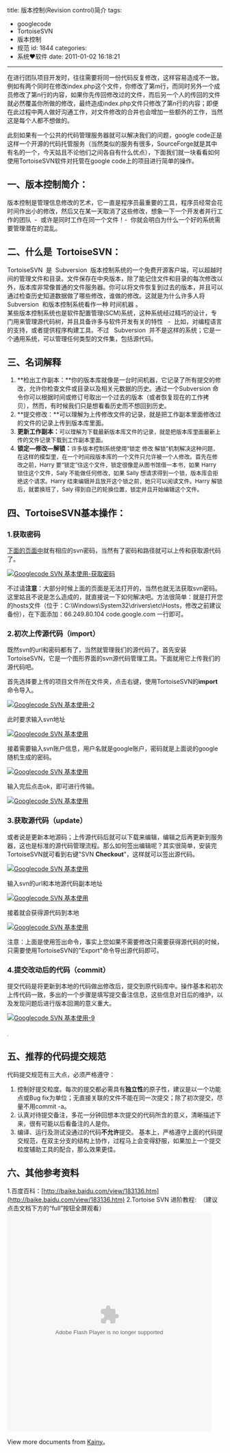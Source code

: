 title: 版本控制(Revision control)简介
tags:
  - googlecode
  - TortoiseSVN
  - 版本控制
  - 规范
id: 1844
categories:
  - 系统❤软件
date: 2011-01-02 16:18:21
---

在进行团队项目开发时，往往需要将同一份代码反复修改，这样容易造成不一致。例如有两个同时在修改index.php这个文件，你修改了第m行，而同时另外一个成员修改了第n行的内容，如果你先传回修改过的文件，而后另一个人的传回的文件就必然覆盖你所做的修改，最终造成index.php文件只修改了第n行的内容；即便在此过程中两人做好沟通工作，对文件修改的合并也会增加一些额外的工作，当然这是每个人都不想做的。

此刻如果有一个公共的代码管理服务器就可以解决我们的问题，google code正是这样一个开源的代码托管服务（当然类似的服务有很多，SourceForge就是其中有名的一个，今天姑且不论他们之间各自有什么优点），下面我们就一块看看如何使用TortoiseSVN软件对托管在google code上的项目进行简单的操作。

## 一、版本控制简介：

<!--more-->版本控制是管理信息修改的艺术，它一直是程序员最重要的工具，程序员经常会花时间作出小的修改，然后又在某一天取消了这些修改，想象一下一个开发者并行工作的团队  -  或许是同时工作在同一个文件！-  你就会明白为什么一个好的系统需要管理潜在的混乱。

## 二、什么是  TortoiseSVN：

<div>
<div>TortoiseSVN  是  Subversion  版本控制系统的一个免费开源客户端，可以超越时间的管理文件和目录。文件保存在中央版本，除了能记住文件和目录的每次修改以外，版本库非常像普通的文件服务器。你可以将文件恢复到过去的版本，并且可以通过检查历史知道数据做了哪些修改，谁做的修改。这就是为什么许多人将Subversion  和版本控制系统看作一种 时间机器 。</div>
<div>某些版本控制系统也是软件配置管理(SCM)系统，这种系统经过精巧的设计，专门用来管理源代码树，并且具备许多与软件开发有关的特性   -  比如，对编程语言的支持，或者提供程序构建工具。不过   Subversion  并不是这样的系统；它是一个通用系统，可以管理任何类型的文件集，包括源代码。</div>
</div>

## 三、名词解释

<div>

1.  **检出工作副本：**你的版本库就像是一台时间机器，它记录了所有提交的修改，允许你检查文件或目录以及相关元数据的历史。通过一个Subversion 命令你可以根据时间或修订号取出一个过去的版本（或者恢复现在的工作拷贝），然而，有时候我们只是想看看历史而不想回到历史。
2.  **提交修改：**可以理解为上传修改文件的记录，就是把工作副本里面修改过的文件的记录上传到版本库里面。
3.  **更新工作副本：<span style="font-weight: normal; font-size: 13px;">可以理解为下载最新版本库文件的记录，就是把版本库里面最新上传的文件记录下载到工作副本里面。</span>**
4.  **锁定—修改—解锁：<span style="font-weight: normal; font-size: 13px;">许多版本控制系统使用“锁定 修改 解锁”机制解决这种问题，在这样的模型里，在一个时间段版本库的一个文件只允许被一个人修改。首先在修改之前，Harry 要“锁定”住这个文件，锁定很像是从图书馆借一本书，如果 Harry 锁住这个文件，Saly 不能做任何修改，如果 Sally 想请求得到一个锁，版本库会拒绝这个请求。Harry 结束编辑并且放开这个锁之前，她只可以阅读文件。Harry 解锁后，就要换班了，Saly 得到自己的轮换位置，锁定并且开始编辑这个文件。</span>**
</div>

## **四、TortoiseSVN基本操作：**

### 1.获取密码

[下面的页面中](http://code.google.com/hosting/settings "点此打开页面")就有相应的svn密码，当然有了密码和路径就可以上传和获取源代码了。

[![Googlecode SVN 基本使用-获取密码](http://a.kainy.cn/201101/Googlecode%20SVN%20%E5%9F%BA%E6%9C%AC%E4%BD%BF%E7%94%A8-1.gif "Googlecode SVN 基本使用-获取密码")](http://a.kainy.cn/201101/Googlecode%20SVN%20%E5%9F%BA%E6%9C%AC%E4%BD%BF%E7%94%A8-1.gif)

不过请**注意**：大部分时候上面的页面是无法打开的，当然也就无法获取svn密码。这里姑且不说是怎么造成的，就直接说一下如何解决吧。方法很简单：就是打开您的hosts文件（位于：C:\Windows\System32\drivers\etc\Hosts，修改之前建议备份），在下面添加：66.249.80.104 code.google.com 一行即可。

### 2.初次上传源代码（import）

既然svn的url和密码都有了，当然就管理我们的源代码了。首先安装TortoiseSVN，它是一个图形界面的svn源代码管理工具。下面就用它上传我们的源代码吧。

首先选择要上传的项目文件所在文件夹，点击右键，使用TortoiseSVN的**import**命令导入。

[![Googlecode SVN 基本使用-2](http://a.kainy.cn/201101/Googlecode%20SVN%20%E5%9F%BA%E6%9C%AC%E4%BD%BF%E7%94%A8-2.gif "Googlecode SVN 基本使用-2")](http://a.kainy.cn/201101/Googlecode%20SVN%20%E5%9F%BA%E6%9C%AC%E4%BD%BF%E7%94%A8-2.gif)

此时要求输入svn地址

[![Googlecode SVN 基本使用](http://a.kainy.cn/201101/Googlecode%20SVN%20%E5%9F%BA%E6%9C%AC%E4%BD%BF%E7%94%A8-3.gif "Googlecode SVN 基本使用")](http://a.kainy.cn/201101/Googlecode%20SVN%20%E5%9F%BA%E6%9C%AC%E4%BD%BF%E7%94%A8-3.gif)

接着需要输入svn账户信息，用户名就是google账户，密码就是上面说的google随机生成的密码。

[![Googlecode SVN 基本使用](http://a.kainy.cn/201101/Googlecode%20SVN%20%E5%9F%BA%E6%9C%AC%E4%BD%BF%E7%94%A8-4.gif "Googlecode SVN 基本使用")](http://a.kainy.cn/201101/Googlecode%20SVN%20%E5%9F%BA%E6%9C%AC%E4%BD%BF%E7%94%A8-4.gif)

输入完后点击ok，即可进行传输。

[![Googlecode SVN 基本使用](http://a.kainy.cn/201101/Googlecode%20SVN%20%E5%9F%BA%E6%9C%AC%E4%BD%BF%E7%94%A8-5.gif "Googlecode SVN 基本使用")](http://a.kainy.cn/201101/Googlecode%20SVN%20%E5%9F%BA%E6%9C%AC%E4%BD%BF%E7%94%A8-5.gif)

### 3.获取源代码（update）

或者说是更新本地源码；上传源代码后就可以下载来编辑，编辑之后再更新到服务器，这也是标准的源代码管理流程。那么如何签出编辑呢？其实很简单，安装完TortoiseSVN就可看到右键"SVN **Checkout**"，这样就可以签出源代码。

[![Googlecode SVN 基本使用](http://a.kainy.cn/201101/Googlecode%20SVN%20%E5%9F%BA%E6%9C%AC%E4%BD%BF%E7%94%A8-6.gif "Googlecode SVN 基本使用")](http://a.kainy.cn/201101/Googlecode%20SVN%20%E5%9F%BA%E6%9C%AC%E4%BD%BF%E7%94%A8-6.gif)

输入svn的url和本地源代码副本地址

[![Googlecode SVN 基本使用](http://a.kainy.cn/201101/Googlecode%20SVN%20%E5%9F%BA%E6%9C%AC%E4%BD%BF%E7%94%A8-7.gif "Googlecode SVN 基本使用")](http://a.kainy.cn/201101/Googlecode%20SVN%20%E5%9F%BA%E6%9C%AC%E4%BD%BF%E7%94%A8-7.gif)

接着就会获得源代码到本地

[![Googlecode SVN 基本使用](http://a.kainy.cn/201101/Googlecode%20SVN%20%E5%9F%BA%E6%9C%AC%E4%BD%BF%E7%94%A8-8.gif "Googlecode SVN 基本使用")](http://a.kainy.cn/201101/Googlecode%20SVN%20%E5%9F%BA%E6%9C%AC%E4%BD%BF%E7%94%A8-8.gif)

注意：上面是使用签出命令，事实上您如果不需要修改只需要获得源代码的时候，只需要使用TortoiseSVN的"Export"命令导出源代码即可。

### 4.提交改动后的代码（commit）

提交代码是将更新到本地的代码做出修改后，提交到原代码库中。操作基本和初次上传代码一致，多出的一个步骤是填写提交备注信息，这些信息对日后的维护，以及发现问题后进行版本回溯的意义重大。

[![Googlecode SVN 基本使用-9](http://a.kainy.cn/201101/Googlecode%20SVN%20%E5%9F%BA%E6%9C%AC%E4%BD%BF%E7%94%A8-9.gif "Googlecode SVN 基本使用-9")](http://a.kainy.cn/201101/Googlecode%20SVN%20%E5%9F%BA%E6%9C%AC%E4%BD%BF%E7%94%A8-9.gif)

### <span style="font-size: x-small;"><span style="font-weight: normal;">.</span></span>

## 五、推荐的代码提交规范

代码提交规范有三大点，必须严格遵守：

1.  控制好提交粒度。每次的提交都必需具有**独立性**的原子性，建议是以一个功能点或Bug fix为单位；无直接关联的文件不能在同一次提交；除了初次提交，尽量不用commit -a。
2.  认真对待提交备注，多花一分钟回想本次提交的代码所含的意义，清晰描述下来，很有可能以后看备注的人是你。
3.  编译、运行及测试没通过的代码**不允许**提交。
基本上，严格遵守上面的代码提交规范，在双主分支的结构上协作，过程马上会变得舒服，如果加上一个提交粒度辅助工具的配合，那么效果更佳。

## 六、其他参考资料

1.百度百科：[http://baike.baidu.com/view/183136.htm](http://baike.baidu.com/view/183136.htm)
2.Tortoise SVN 进阶教程:  （建议点击文档下方的“full”按钮全屏观看）
<object id="__sse6419738" classid="clsid:d27cdb6e-ae6d-11cf-96b8-444553540000" width="477" height="510" codebase="http://download.macromedia.com/pub/shockwave/cabs/flash/swflash.cab#version=6,0,40,0"><param name="allowFullScreen" value="true" /><param name="allowScriptAccess" value="always" /><param name="src" value="http://static.slidesharecdn.com/swf/doc_player.swf?doc=tortoisesvn-101231235744-phpapp02&amp;stripped_title=tortoise-svn&amp;userName=kainy" /><param name="name" value="__sse6419738" /><param name="allowfullscreen" value="true" /><embed id="__sse6419738" type="application/x-shockwave-flash" width="477" height="510" src="http://static.slidesharecdn.com/swf/doc_player.swf?doc=tortoisesvn-101231235744-phpapp02&amp;stripped_title=tortoise-svn&amp;userName=kainy" name="__sse6419738" allowscriptaccess="always" allowfullscreen="true"></embed></object>

View more documents from [Kainy](http://www.slideshare.net/kainy)。